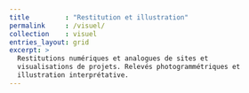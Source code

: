```yaml
---
title         : "Restitution et illustration"
permalink     : /visuel/
collection    : visuel
entries_layout: grid
excerpt: >
  Restitutions numériques et analogues de sites et
  visualisations de projets. Relevés photogrammétriques et
  illustration interprétative.
---
```

